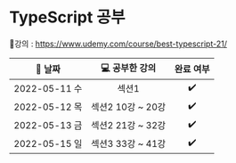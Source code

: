 # TypeScript 공부

:link:강의 : https://www.udemy.com/course/best-typescript-21/

| :calendar: 날짜 | :computer: 공부한 강의 |     완료 여부      |
| :-------------: | :--------------------: | :----------------: |
|  2022-05-11 수  |         섹션1          | :heavy_check_mark: |
|  2022-05-12 목  |   섹션2 10강 ~ 20강    | :heavy_check_mark: |
|  2022-05-13 금  |   섹션2 21강 ~ 32강    | :heavy_check_mark: |
|  2022-05-15 일  |   섹션3 33강 ~ 41강    | :heavy_check_mark: |
